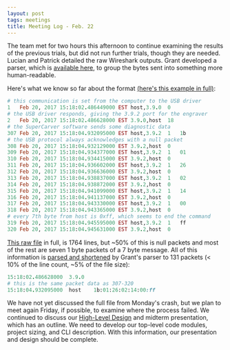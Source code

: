 ```yaml
---
layout: post
tags: meetings
title: Meeting Log - Feb. 22
---
```


The team met for two hours this afternoon to continue examining the results of the previous trials, but did not run further trials, though they are needed. Lucian and Patrick detailed the raw Wireshark outputs. Grant developed a parser, which is [available here](https://github.com/UKY-CS-499-Project14-Spring17/htpewpew/blob/master/reverseEngineering/parser.rb), to group the bytes sent into something more human-readable.

Here's what we know so far about the format [(here's this example in full)](https://github.com/UKY-CS-499-Project14-Spring17/htpewpew/blob/master/reverseEngineering/rawData/better/horizontal):

```ruby
# this communication is set from the computer to the USB driver
1	Feb 20, 2017 15:18:02.486449000 EST	host,3.9.0	0	
# the USB driver responds, giving the 3.9.2 port for the engraver
2	Feb 20, 2017 15:18:02.486628000 EST	3.9.0,host	18	
# the SuperCarver software sends some diagnostic data
307	Feb 20, 2017 15:18:04.932095000 EST	host,3.9.2	1	1b
# the USB protocol always acknowledges with a null packet
308	Feb 20, 2017 15:18:04.932129000 EST	3.9.2,host	0	
309	Feb 20, 2017 15:18:04.934377000 EST	host,3.9.2	1	01
310	Feb 20, 2017 15:18:04.934415000 EST	3.9.2,host	0	
311	Feb 20, 2017 15:18:04.936602000 EST	host,3.9.2	1	26
312	Feb 20, 2017 15:18:04.936636000 EST	3.9.2,host	0	
313	Feb 20, 2017 15:18:04.938837000 EST	host,3.9.2	1	02
314	Feb 20, 2017 15:18:04.938872000 EST	3.9.2,host	0	
315	Feb 20, 2017 15:18:04.941099000 EST	host,3.9.2	1	14
316	Feb 20, 2017 15:18:04.941137000 EST	3.9.2,host	0	
317	Feb 20, 2017 15:18:04.943330000 EST	host,3.9.2	1	00
318	Feb 20, 2017 15:18:04.943365000 EST	3.9.2,host	0	
# every 7th byte from host is 0xff, which seems to end the command
319	Feb 20, 2017 15:18:04.945595000 EST	host,3.9.2	1	ff
320	Feb 20, 2017 15:18:04.945631000 EST	3.9.2,host	0	
```

[This raw file](https://github.com/UKY-CS-499-Project14-Spring17/htpewpew/blob/master/reverseEngineering/rawData/better/horizontal) in full, is 1764 lines, but ~50% of this is null packets and most of the rest are seven 1 byte packets of a 7 byte message. All of this information is [parsed and shortened](https://github.com/UKY-CS-499-Project14-Spring17/htpewpew/blob/master/reverseEngineering/rawData/better/horizontal.parse) by Grant's parser to 131 packets (< 10% of the line count, ~5% of the file size):

```ruby
15:18:02.486628000	3.9.0	
# this is the same packet data as 307-320
15:18:04.932095000	host	1b:01:26:02:14:00:ff
```

We have not yet discussed the full file from Monday's crash, but we plan to meet again Friday, if possible, to examine where the process failed. We continued to discuss our [High-Level Design](hld.md) and midterm presentation, which has an outline. We need to develop our top-level code modules, project sizing, and CLI description. With this information, our presentation and design should be complete.

